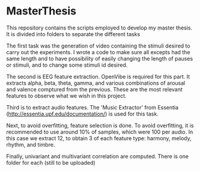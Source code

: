 # MasterThesis

This repository contains the scripts employed to develop my master thesis. It is divided into folders to separate the different tasks

The first task was the generation of video containing the stimuli desired to carry out the experiments. I wrote a code to make sure 
all excepts had the same length and to have possibility of easily changing the length of pauses or stimuli, and to change some stimuli 
id desired.

The second is EEG feature extraction. OpenVibe is required for this part. It extracts alpha, beta, theta, gamma, 
and various combinations of arousal and valence comptured from the previous. These are the most relevant features to observe what we wish
in this project.

Third is to extract audio features. The 'Music Extractor' from Essentia (http://essentia.upf.edu/documentation/) is used for this task. 

Next, to avoid overfitting, feature selection is done. To avoid overfitting, it is recommended to use around 10% of samples, which were 
100 per audio. In this case we extract 12, to obtain 3 of each feature type: harmony, melody, rhythm, and timbre.

Finally, univariant and multivariant correlation are computed. There is one folder for each (still to be uploaded)
